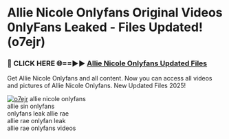 # Allie Nicole Onlyfans Original Videos 0nlyFans Leaked - Files Updated! (o7ejr)

<h3>🔴 CLICK HERE 🌐==►► <a href="https://tinyurl.com/3hn5wdd3" rel="nofollow">Allie Nicole Onlyfans Updated Files</a></h3>

Get Allie Nicole Onlyfans and all content. Now you can access all videos and pictures of Allie Nicole Onlyfans. New Updated Files 2025!

[![o7ejr](https://i.imgur.com/4HnBqBT.gif)](https://tinyurl.com/3hn5wdd3)
allie nicole onlyfans<br>
allie sin onlyfans<br>
onlyfans leak allie rae<br>
allie rae onlyfan leak<br>
allie rae onlyfans videos